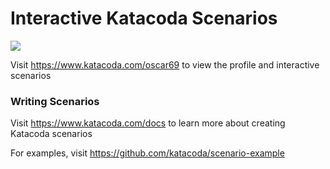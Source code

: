 # Interactive Katacoda Scenarios

[![](http://shields.katacoda.com/katacoda/oscar69/count.svg)](https://www.katacoda.com/oscar69 "Get your profile on Katacoda.com")

Visit https://www.katacoda.com/oscar69 to view the profile and interactive scenarios

### Writing Scenarios
Visit https://www.katacoda.com/docs to learn more about creating Katacoda scenarios

For examples, visit https://github.com/katacoda/scenario-example

